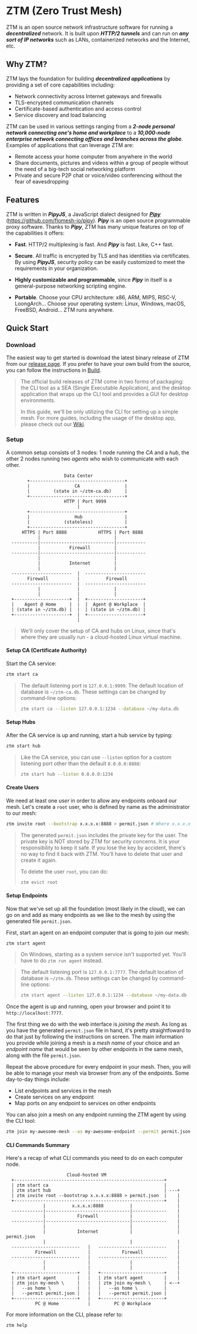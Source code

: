 # ZTM (Zero Trust Mesh)

ZTM is an open source network infrastructure software for running a ***decentralized*** network. It is built upon ***HTTP/2 tunnels*** and can run on ***any sort of IP networks*** such as LANs, containerized networks and the Internet, etc.

## Why ZTM?

ZTM lays the foundation for building ***decentralized applications*** by providing a set of core capabilities including:

* Network connectivity across Internet gateways and firewalls
* TLS-encrypted communication channels
* Certificate-based authentication and access control
* Service discovery and load balancing

ZTM can be used in various settings ranging from a ***2-node personal network connecting one's home and workplace*** to a ***10,000-node enterprise network connecting offices and branches across the globe***. Examples of applications that can leverage ZTM are:

* Remote access your home computer from anywhere in the world
* Share documents, pictures and videos within a group of people without the need of a big-tech social networking platform
* Private and secure P2P chat or voice/video conferencing without the fear of eavesdropping

## Features

ZTM is written in ***PipyJS***, a JavaScript dialect designed for [***Pipy***](https://github.com/flomesh-io/pipy) (https://github.com/flomesh-io/pipy). ***Pipy*** is an open source programmable proxy software. Thanks to ***Pipy***, ZTM has many unique features on top of the capabilities it offers:

* **Fast**. HTTP/2 multiplexing is fast. And ***Pipy*** is fast. Like, C++ fast.

* **Secure**. All traffic is encrypted by TLS and has identities via certificates. By using ***PipyJS***, security policy can be easily customized to meet the requirements in your organization.

* **Highly customizable and programmable**, since ***Pipy*** in itself is a general-purpose networking scripting engine.

* **Portable**. Choose your CPU architecture: x86, ARM, MIPS, RISC-V, LoongArch... Choose your operating system: Linux, Windows, macOS, FreeBSD, Android... ZTM runs anywhere.

## Quick Start

### Download

The easiest way to get started is download the latest binary release of ZTM from our [release page](https://github.com/flomesh-io/ztm/releases). If you prefer to have your own build from the source, you can follow the instructions in [Build](docs/Build.md).

> The official build releases of ZTM come in two forms of packaging: the CLI tool as a SEA (Single Executable Application), and the desktop application that wraps up the CLI tool and provides a GUI for desktop environments.
>
> In this guide, we'll be only utilizing the CLI for setting up a simple mesh. For more guides, including the usage of the desktop app, please check out our [Wiki](https://github.com/flomesh-io/ztm/wiki).

### Setup

A common setup consists of 3 nodes: 1 node running the *CA* and a *hub*, the other 2 nodes running two *agents* who wish to communicate with each other.

```
                      Data Center
        +------------------------------------+
        |                 CA                 |
        |         (state in ~/ztm-ca.db)     |
        +------------------------------------+
                      HTTP | Port 9999
                           |
        +------------------------------------+
        |                 Hub                |
        |             (stateless)            |
        +------------------------------------+
      HTTPS | Port 8888            HTTPS | Port 8888
            |                            |
  ----------|----------------------------|-----------
            |           Firewall         |
  ----------|----------------------------|-----------
            |                            |
            |           Internet         |
            |                            |
  -----------------------  |  -----------------------
        Firewall           |          Firewall
  -----------------------  |  -----------------------
            |              |             |
            |              |             |
  +---------------------+  |  +---------------------+
  |    Agent @ Home     |  |  |  Agent @ Workplace  |
  | (state in ~/ztm.db) |  |  | (state in ~/ztm.db) |
  +---------------------+  |  +---------------------+
                           |

```

> We'll only cover the setup of CA and hubs on Linux, since that's where they are usually run - a cloud-hosted Linux virtual machine.

#### Setup CA (Certificate Authority)

Start the CA service:

```sh
ztm start ca
```

> The default listening port is `127.0.0.1:9999`. The default location of database is `~/ztm-ca.db`. These settings can be changed by command-line options:
>
> ```sh
> ztm start ca --listen 127.0.0.1:1234 --database ~/my-data.db
> ```

#### Setup Hubs

After the CA service is up and running, start a hub service by typing:

```sh
ztm start hub
```

> Like the CA service, you can use `--listen` option for a custom listening port other than the default `0.0.0.0:8888`:
>
> ```sh
> ztm start hub --listen 0.0.0.0:1234
> ```

#### Create Users

We need at least one *user* in order to allow any endpoints onboard our mesh. Let's create a `root` user, who is defined by name as the administrator to our mesh:

```sh
ztm invite root --bootstrap x.x.x.x:8888 > permit.json # Where x.x.x.x is the public IP address of your hub
```

> The generated `permit.json` includes the private key for the user. The private key is NOT stored by ZTM for security concerns. It is your responsibility to keep it safe. If you lose the key by accident, there's no way to find it back with ZTM. You'll have to delete that user and create it again.
>
> To delete the user `root`, you can do:
>
> ```sh
> ztm evict root
> ```

#### Setup Endpoints

Now that we've set up all the foundation (most likely in the cloud), we can go on and add as many endpoints as we like to the mesh by using the generated file `permit.json`.

First, start an agent on an endpoint computer that is going to join our mesh:

```sh
ztm start agent
```

> On Windows, starting as a system service isn't supported yet. You'll have to do `ztm run agent` instead.

> The default listening port is `127.0.0.1:7777`. The default location of database is `~/ztm.db`. These settings can be changed by command-line options:
>
> ```sh
> ztm start agent --listen 127.0.0.1:1234 --database ~/my-data.db
> ```

Once the agent is up and running, open your browser and point it to `http://localhost:7777`.

The first thing we do with the web interface is *joining the mesh*. As long as you have the generated `permit.json` file in hand, it's pretty straightfoward to do that just by following the instructions on screen. The main information you provide while joining a mesh is a *mesh name* of your choice and an *endpoint name* that would be seen by other endpoints in the same mesh, along with the file `permit.json`.

Repeat the above procedure for every endpoint in your mesh. Then, you will be able to manage your mesh via browser from any of the endpoints. Some day-to-day things include:

- List endpoints and services in the mesh
- Create services on any endpoint
- Map ports on any endpoint to services on other endpoints

You can also join a mesh on any endpoint running the ZTM agent by using the CLI tool:

``` sh
ztm join my-awesome-mesh --as my-awesome-endpoint --permit permit.json
```

#### CLI Commands Summary

Here's a recap of what CLI commands you need to do on each computer node.

```
                       Cloud-hosted VM
  +---------------------------------------------------------+
  | ztm start ca                                            |
  | ztm start hub                                           | ---+
  | ztm invite root --bootstrap x.x.x.x:8888 > permit.json  |    |
  +---------------------------------------------------------+    |
              |          x.x.x.x:8888          |                 |
  ------------|--------------------------------|-------------    |
              |            Firewall            |                 |
  ------------|--------------------------------|-------------    |
              |                                |                 |
              |            Internet            |                 | permit.json
              |                                |                 |
  --------------------------   |   --------------------------    |
           Firewall            |            Firewall             |
  --------------------------   |   --------------------------    |
              |                |               |                 |
              |                |               |                 |
  +------------------------+   |   +------------------------+    |
  | ztm start agent        |   |   | ztm start agent        |    |
  | ztm join my-mesh \     |   |   | ztm join my-mesh \     | <--+
  |   --as home \          |   |   |   --as home \          |
  |   --permit permit.json |   |   |   --permit permit.json |
  +------------------------+   |   +------------------------+
           PC @ Home           |         PC @ Workplace

```

For more information on the CLI, please refer to:

```sh
ztm help
```
